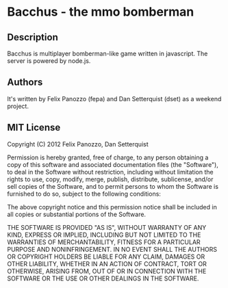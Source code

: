 Bacchus - the mmo bomberman
===========================

Description
-----------
Bacchus is multiplayer bomberman-like game written in javascript. The server is
powered by node.js.

Authors
-------
It's written by Felix Panozzo (fepa) and Dan Setterquist (dset) as a weekend
project.

MIT License
-----------
Copyright (C) 2012 Felix Panozzo, Dan Setterquist

Permission is hereby granted, free of charge, to any person obtaining a copy of this software and associated documentation files (the "Software"), to deal in the Software without restriction, including without limitation the rights to use, copy, modify, merge, publish, distribute, sublicense, and/or sell copies of the Software, and to permit persons to whom the Software is furnished to do so, subject to the following conditions:

The above copyright notice and this permission notice shall be included in all copies or substantial portions of the Software.

THE SOFTWARE IS PROVIDED "AS IS", WITHOUT WARRANTY OF ANY KIND, EXPRESS OR IMPLIED, INCLUDING BUT NOT LIMITED TO THE WARRANTIES OF MERCHANTABILITY, FITNESS FOR A PARTICULAR PURPOSE AND NONINFRINGEMENT. IN NO EVENT SHALL THE AUTHORS OR COPYRIGHT HOLDERS BE LIABLE FOR ANY CLAIM, DAMAGES OR OTHER LIABILITY, WHETHER IN AN ACTION OF CONTRACT, TORT OR OTHERWISE, ARISING FROM, OUT OF OR IN CONNECTION WITH THE SOFTWARE OR THE USE OR OTHER DEALINGS IN THE SOFTWARE.